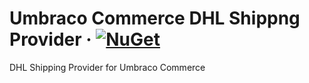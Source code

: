 # Umbraco Commerce DHL Shippng Provider &middot; [![NuGet](https://img.shields.io/nuget/v/Umbraco.Commerce.ShippingProviders.Dhl.svg?style=modern&label=nuget)](https://www.nuget.org/packages/Umbraco.Commerce.ShippingProviders.Dhl/) 

DHL Shipping Provider for Umbraco Commerce

